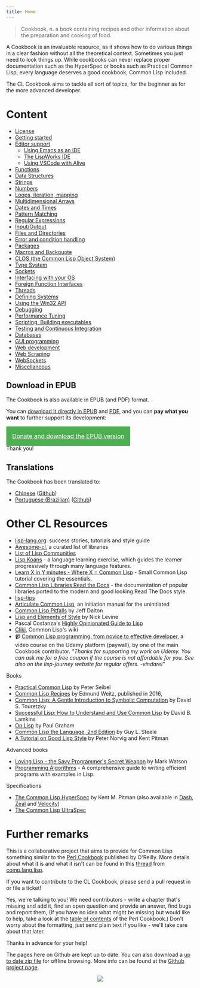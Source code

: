 ```yaml
---
title: Home
---
```


> Cookbook, n.
> a book containing recipes and other information about the preparation and cooking of food.

A Cookbook is an invaluable resource, as it shows how to do various things in a clear fashion without all the theoretical context. Sometimes you just need to look things up. While cookbooks can never replace proper documentation such as the HyperSpec or books such as Practical Common Lisp, every language deserves a good cookbook, Common Lisp included.

The CL Cookbook aims to tackle all sort of topics, for the beginner as for the more advanced developer.


# Content

<p id="two-cols"></p>

* [License](license.html)
* [Getting started](getting-started.html)
* [Editor support](editor-support.html)
  * [Using Emacs as an IDE](emacs-ide.html)
  * [The LispWorks IDE](lispworks.html)
  * [Using VSCode with Alive](vscode-alive.html)
* [Functions](functions.html)
* [Data Structures](data-structures.html)
* [Strings](strings.html)
* [Numbers](numbers.html)
* [Loops, iteration, mapping](iteration.html)
* [Multidimensional Arrays](arrays.html)
* [Dates and Times](dates_and_times.html)
* [Pattern Matching](pattern_matching.html)
* [Regular Expressions](regexp.html)
* [Input/Output](io.html)
* [Files and Directories](files.html)
* [Error and condition handling](error_handling.html)
* [Packages](packages.html)
* [Macros and Backquote](macros.html)
* [CLOS (the Common Lisp Object System)](clos.html)
* [Type System](type.html)
* [Sockets](sockets.html)
* [Interfacing with your OS](os.html)
* [Foreign Function Interfaces](ffi.html)
* [Threads](process.html)
* [Defining Systems](systems.html)
* [Using the Win32 API](win32.html)
* [Debugging](debugging.html)
* [Performance Tuning](performance.html)
* [Scripting. Building executables](scripting.html)
* [Testing and Continuous Integration](testing.html)
* [Databases](databases.html)
* [GUI programming](gui.html)
* [Web development](web.html)
* [Web Scraping](web-scraping.html)
* [WebSockets](websockets.html)
* [Miscellaneous](misc.html)

## Download in EPUB

The Cookbook is also available in EPUB (and PDF) format.

You can [download it directly in EPUB](https://github.com/LispCookbook/cl-cookbook/releases/download/2021-09-21/common-lisp-cookbook.epub) and [PDF](https://github.com/LispCookbook/cl-cookbook/releases/download/2021-09-21/common-lisp-cookbook.pdf), and you can **pay what you want** to further support its development:


<br>

<a style="font-size: 16px; background-color: #4CAF50; color: white; padding: 16px; cursor: pointer;" href="https://ko-fi.com/s/01fee22a32">
  Donate and download the EPUB version
</a>

<br>

Thank you!


## Translations

The Cookbook has been translated to:

* [Chinese](https://oneforalone.github.io/cl-cookbook-cn/#/) ([Github](https://github.com/oneforalone/cl-cookbook-cn))
* [Portuguese (Brazilian)](https://book.lisp.com.br/) ([Github](https://github.com/commonlispbr/cl-cookbook))

# Other CL Resources

<p id="two-cols"></p>

* [lisp-lang.org](http://lisp-lang.org/): success stories, tutorials and style guide
* [Awesome-cl](https://github.com/CodyReichert/awesome-cl), a curated list of libraries
* [List of Lisp Communities](https://github.com/CodyReichert/awesome-cl#community)
* [Lisp Koans](https://github.com/google/lisp-koans/) - a language learning exercise, which guides the learner progressively through many language features.
* [Learn X in Y minutes - Where X = Common Lisp](https://learnxinyminutes.com/docs/common-lisp/) - Small Common Lisp tutorial covering the essentials.
* [Common Lisp Libraries Read the Docs](https://common-lisp-libraries.readthedocs.io/) - the documentation of popular libraries ported to the modern and good looking Read The Docs style.
* [lisp-tips](https://github.com/lisp-tips/lisp-tips/issues/)
* [Articulate Common Lisp](http://articulate-lisp.com/), an initiation manual for the uninitiated
* [Common Lisp Pitfalls](https://raw.githubusercontent.com/ebzzry/cl-pitfalls/master/cl-pitfalls.txt) by Jeff Dalton
* [Lisp and Elements of Style](http://web.archive.org/web/20190316190256/https://www.nicklevine.org/declarative/lectures/) by Nick Levine
* Pascal Costanza's [Highly Opinionated Guide to Lisp](http://www.p-cos.net/lisp/guide.html)
* [Cliki](http://www.cliki.net/), Common Lisp's wiki
* 📹 [Common Lisp programming: from novice to effective developer](https://www.udemy.com/course/common-lisp-programming/?referralCode=2F3D698BBC4326F94358), a video course on the Udemy platform (paywall), by one of the main Cookbook contributor. *"Thanks for supporting my work on Udemy. You can ask me for a free coupon if the course is not affordable for you. See also on the lisp-journey website for regular offers. -vindarel"*


Books

* [Practical Common Lisp](http://www.gigamonkeys.com/book/) by Peter Seibel
* [Common Lisp Recipes](http://weitz.de/cl-recipes/) by Edmund Weitz, published in 2016,
* [Common Lisp: A Gentle Introduction to Symbolic Computation](http://www-2.cs.cmu.edu/~dst/LispBook/) by David S. Touretzky
* [Successful Lisp: How to Understand and Use Common Lisp](https://successful-lisp.blogspot.com/p/httpsdrive.html) by David B. Lamkins
* [On Lisp](http://www.paulgraham.com/onlisptext.html) by Paul Graham
* [Common Lisp the Language, 2nd Edition](http://www-2.cs.cmu.edu/Groups/AI/html/cltl/cltl2.html) by Guy L. Steele
* [A Tutorial on Good Lisp Style](https://www.cs.umd.edu/%7Enau/cmsc421/norvig-lisp-style.pdf) by Peter Norvig and Kent Pitman

Advanced books

* [Loving Lisp - the Savy Programmer's Secret Weapon](https://leanpub.com/lovinglisp/) by Mark Watson
* [Programming Algorithms](https://leanpub.com/progalgs) - A comprehensive guide to writing efficient programs with examples in Lisp.


Specifications

* [The Common Lisp HyperSpec](http://www.lispworks.com/documentation/HyperSpec/Front/index.htm) by Kent M. Pitman (also available in [Dash](https://kapeli.com/dash), [Zeal](https://zealdocs.org/) and [Velocity](https://velocity.silverlakesoftware.com/))
* [The Common Lisp UltraSpec](http://phoe.tymoon.eu/clus/doku.php)

# Further remarks

This is a collaborative project that aims to provide for Common Lisp something
similar to the [Perl Cookbook][perl] published by O'Reilly. More details about
what it is and what it isn't can be found in this [thread][thread] from
[comp.lang.lisp][cll].

If you want to contribute to the CL Cookbook, please send a pull request in or
file a ticket!

Yes, we're talking to you! We need contributors - write a chapter that's missing
and add it, find an open question and provide an answer, find bugs and report
them, (If you have no idea what might be missing but would like to help, take a
look at the [table of contents][toc] of the Perl Cookbook.) Don't worry about
the formatting, just send plain text if you like - we'll take care about that
later.

Thanks in advance for your help!

The pages here on Github are kept up to date. You can also download a
[up to date zip file][zip] for offline browsing. More info can be found at the
[Github project page][gh].


<div style="text-align: center">
    <img src="orly-cover.png"/>
</div>

[cll]: news:comp.lang.lisp
[perl]: http://www.oreilly.com/catalog/cookbook/
[thread]: http://groups.google.com/groups?threadm=m3it9soz3m.fsf%40bird.agharta.de
[toc]: http://www.oreilly.com/catalog/cookbook/
[zip]: https://github.com/LispCookbook/cl-cookbook/archive/master.zip
[gh]: https://github.com/LispCookbook/cl-cookbook
